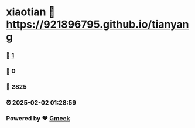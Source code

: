 # xiaotian :link: https://921896795.github.io/tianyang 
### :page_facing_up: [1](https://921896795.github.io/tianyang/tag.html) 
### :speech_balloon: 0 
### :hibiscus: 2825 
### :alarm_clock: 2025-02-02 01:28:59 
### Powered by :heart: [Gmeek](https://github.com/Meekdai/Gmeek)
